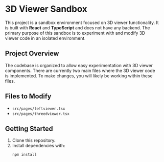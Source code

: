 # 3D Viewer Sandbox

This project is a sandbox environment focused on 3D viewer functionality. It is built with **React** and **TypeScript** and does not have any backend. The primary purpose of this sandbox is to experiment with and modify 3D viewer code in an isolated environment.

## Project Overview

The codebase is organized to allow easy experimentation with 3D viewer components. There are currently two main files where the 3D viewer code is implemented. To make changes, you will likely be working within these files.

## Files to Modify

- `src/pages/leftviewer.tsx`
- `src/pages/threedviewer.tsx`

## Getting Started

1. Clone this repository.
2. Install dependencies with:
   ```bash
   npm install
